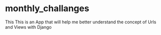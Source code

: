 # monthly_challanges

This This is an App that will help me better understand the concept of Urls and Views with Django

